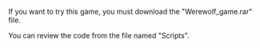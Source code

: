 If you want to try this game, you must download the "Werewolf_game.rar" file.

You can review the code from the file named "Scripts".
